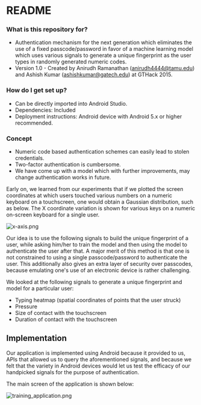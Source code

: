 # README #

### What is this repository for? ###

* Authentication mechanism for the next generation which eliminates the use of a fixed passcode/password in favor of a machine learning model which uses various signals to generate a unique fingerprint as the user types in randomly generated numeric codes. 
* Version 1.0 - Created by Anirudh Ramanathan (anirudh4444@tamu.edu) and Ashish Kumar (ashishkumar@gatech.edu) at GTHack 2015.

### How do I get set up? ###

* Can be directly imported into Android Studio. 
* Dependencies: Included
* Deployment instructions: Android device with Android 5.x or higher recommended.

### Concept ###

* Numeric code based authentication schemes can easily lead to stolen credentials.
* Two-factor authentication is cumbersome.
* We have come up with a model which with further improvements, may change authentication works in future.

Early on, we learned from our experiments that if we plotted the screen coordinates at which users touched various numbers on a numeric keyboard on a touchscreen, one would obtain a Gaussian distribution, such as below. The X coordinate variation is shown for various keys on a numeric on-screen keyboard for a single user. 

![x-axis.png](https://bitbucket.org/repo/B6beke/images/3900933863-x-axis.png)

Our idea is to use the following signals to build the unique fingerprint of a user, while asking him/her to train the model and then using the model to authenticate the user after that. A major merit of this method is that one is not constrained to using a single passcode/password to authenticate the user. This additionally also gives an extra layer of security over passcodes, because emulating one's use of an electronic device is rather challenging.

We looked at the following signals to generate a unique fingerprint and model for a particular user:
* Typing heatmap (spatial coordinates of points that the user struck)
* Pressure
* Size of contact with the touchscreen
* Duration of contact with the touchscreen 

## Implementation ##

Our application is implemented using Android because it provided to us, APIs that allowed us to query the aforementioned signals, and because we felt that the variety in Android devices would let us test the efficacy of our handpicked signals for the purpose of authentication.

The main screen of the application is shown below:

![training_application.png](https://bitbucket.org/repo/B6beke/images/2872883611-training_application.png)
